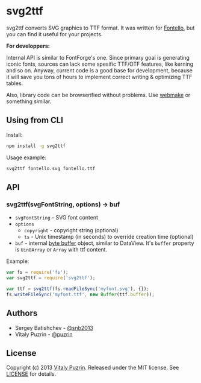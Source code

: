 svg2ttf
========

svg2ttf converts SVG graphics to TTF format. It was written for
[Fontello](http://fontello.com), but you can find it useful for your projects.

__For developpers:__

Internal API is similar to FontForge's one. Since primary goal
is generating iconic fonts, sources can lack some spesific TTF/OTF features,
like kerning and so on. Anyway, current code is a good base for development,
because it will save you tons of hours to implement correct writing & optimizing
TTF tables.

Also, library code can be browserified without problems. Use [webmake](https://github.com/medikoo/modules-webmake/)
or something similar.


Using from CLI
----------------

Install:

``` bash
npm install -g svg2ttf
```

Usage example:

``` bash
svg2ttf fontello.svg fontello.ttf
```

API
---

### svg2ttf(svgFontString, options) -> buf

- `svgFontString` - SVG font content
- `options`
  - `copyright` - copyright string (optional)
  - `ts` - Unix timestamp (in seconds) to override creation time (optional)
- `buf` - internal [byte buffer](https://github.com/fontello/microbuffer)
   object, similar to DataView. It's `buffer` property is  `Uin8Array` or `Array`
   with ttf content.

Example:

``` javascript
var fs = require('fs');
var svg2ttf = require('svg2ttf');

var ttf = svg2ttf(fs.readFileSync('myfont.svg'), {});
fs.writeFileSync('myfont.ttf', new Buffer(ttf.buffer));
```

Authors
-------

* Sergey Batishchev - [@snb2013](https://github.com/snb2013)
* Vitaly Puzrin - [@puzrin](https://github.com/puzrin)


License
-------

Copyright (c) 2013 [Vitaly Puzrin](https://github.com/puzrin).
Released under the MIT license. See
[LICENSE](https://github.com/nodeca/svg2ttf/blob/master/LICENSE) for details.


